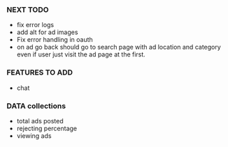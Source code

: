 ### NEXT TODO

- fix error logs
- add alt for ad images
- Fix error handling in oauth
- on ad go back should go to search page with ad location and category even if user just visit the ad page at the first.

### FEATURES TO ADD

- chat

### DATA collections

- total ads posted
- rejecting percentage
- viewing ads
